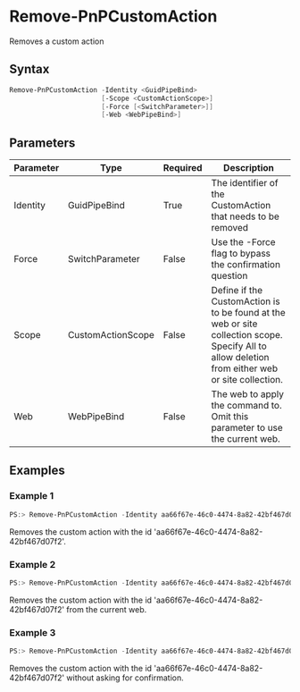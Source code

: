 # Remove-PnPCustomAction
Removes a custom action
## Syntax
```powershell
Remove-PnPCustomAction -Identity <GuidPipeBind>
                       [-Scope <CustomActionScope>]
                       [-Force [<SwitchParameter>]]
                       [-Web <WebPipeBind>]
```


## Parameters
Parameter|Type|Required|Description
---------|----|--------|-----------
|Identity|GuidPipeBind|True|The identifier of the CustomAction that needs to be removed|
|Force|SwitchParameter|False|Use the -Force flag to bypass the confirmation question|
|Scope|CustomActionScope|False|Define if the CustomAction is to be found at the web or site collection scope. Specify All to allow deletion from either web or site collection.|
|Web|WebPipeBind|False|The web to apply the command to. Omit this parameter to use the current web.|
## Examples

### Example 1
```powershell
PS:> Remove-PnPCustomAction -Identity aa66f67e-46c0-4474-8a82-42bf467d07f2
```
Removes the custom action with the id 'aa66f67e-46c0-4474-8a82-42bf467d07f2'.

### Example 2
```powershell
PS:> Remove-PnPCustomAction -Identity aa66f67e-46c0-4474-8a82-42bf467d07f2 -scope web
```
Removes the custom action with the id 'aa66f67e-46c0-4474-8a82-42bf467d07f2' from the current web.

### Example 3
```powershell
PS:> Remove-PnPCustomAction -Identity aa66f67e-46c0-4474-8a82-42bf467d07f2 -force
```
Removes the custom action with the id 'aa66f67e-46c0-4474-8a82-42bf467d07f2' without asking for confirmation.
